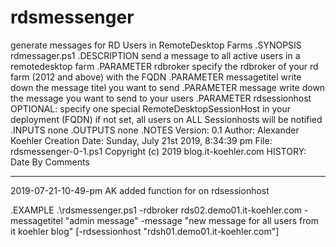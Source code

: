 # rdsmessenger
generate messages for RD Users in RemoteDesktop Farms 
.SYNOPSIS
rdmessager.ps1
.DESCRIPTION
send a message to all active users in a remotedesktop farm
.PARAMETER rdbroker
specify the rdbroker of your rd farm (2012 and above) with the FQDN
.PARAMETER messagetitel 
write down the message titel you want to send
.PARAMETER message
write down the message you want to send to your users
.PARAMETER rdsessionhost
OPTIONAL: specify one special RemoteDesktopSessionHost in your deployment (FQDN)
if not set, all users on ALL Sessionhosts will be notified
.INPUTS
none
.OUTPUTS
none
.NOTES
   Version:        0.1
   Author:         Alexander Koehler
   Creation Date:  Sunday, July 21st 2019, 8:34:39 pm
   File: rdsmessenger-0-1.ps1
   Copyright (c) 2019 blog.it-koehler.com
HISTORY:
Date      	          By	Comments
----------	          ---	----------------------------------------------------------
2019-07-21-10-49-pm	 AK	    added function for on rdsessionhost

.EXAMPLE
.\rdsmessenger.ps1 -rdbroker rds02.demo01.it-koehler.com -messagetitel "admin message" -message "new message for all users from it koehler blog" [-rdsessionhost "rdsh01.demo01.it-koehler.com"] 
